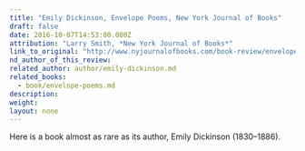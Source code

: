 ```yaml
---
title: "Emily Dickinson, Envelope Poems, New York Journal of Books"
draft: false
date: 2016-10-07T14:53:00.000Z
attribution: "Larry Smith, *New York Journal of Books*"
link_to_original: "http://www.nyjournalofbooks.com/book-review/envelope-poems"
nd_author_of_this_review:
related_author: author/emily-dickinson.md
related_books:
  - book/envelope-poems.md
description:
weight:
layout: none
---
```

Here is a book almost as rare as its author, Emily Dickinson (1830–1886).

